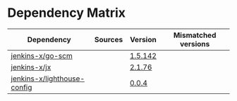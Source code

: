 # Dependency Matrix

Dependency | Sources | Version | Mismatched versions
---------- | ------- | ------- | -------------------
[jenkins-x/go-scm](https://github.com/jenkins-x/go-scm) |  | [1.5.142]() | 
[jenkins-x/jx](https://github.com/jenkins-x/jx) |  | [2.1.76](https://github.com/jenkins-x/jx/releases/tag/v2.1.76) | 
[jenkins-x/lighthouse-config](https://github.com/jenkins-x/lighthouse-config) |  | [0.0.4]() | 
